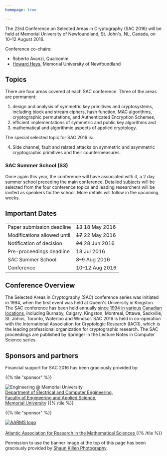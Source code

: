 ```yaml
---
homepage: true

---
```


The 23rd Conference on Selected Areas in Cryptography (SAC 2016) will be held at
Memorial University of Newfoundland, St. John's, NL, Canada,
on 10–12 August 2016.

Conference co-chairs:

* Roberto Avanzi, Qualcomm
* [Howard Heys](https://www.mun.ca/engineering/about/people/howardheys.php),
  Memorial University of Newfoundland


## Topics
There are four areas covered at each SAC conference. Three of the areas are permanent:

1. design and analysis of symmetric key primitives and cryptosystems,
   including block and stream ciphers, hash function, MAC algorithms,
   cryptographic permutations, and Authenticated Encryption Schemes,
1. efficient implementations of symmetric and public key algorithms and
1. mathematical and algorithmic aspects of applied cryptology.

The special selected topic for SAC 2016 is:

<ol start="4">
<li>Side channel, fault and related attacks on symmetric and asymmetric
    cryptographic primitives and their countermeasures.</li>
</ol>


### SAC Summer School (S3)

Once again this year, the conference will have associated with it, a 2 day
summer school preceding the main conference. Detailed subjects will be selected
from the four conference topics and leading researchers will be invited as
speakers for the school. More details will follow in the upcoming weeks.


## Important Dates

|                                |                    |
|--------------------------------|--------------------|
| Paper submission deadline      | ~~13~~ 18 May 2016 |
| Modifications allowed until    | ~~17~~ 22 May 2016 |
| Notification of decision       | ~~24~~ 28 Jun 2016 |
| Pre-proceedings deadline       |        18 Jul 2016 |
| SAC Summer School              |       8–9 Aug 2016 |
| Conference                     |     10–12 Aug 2016 |


## Conference Overview
The Selected Areas in Cryptography (SAC) conference series was initiated in
1994, when the first event was held at Queen's University in Kingston.
The SAC conference has been held annually
[since 1994 in various Canadian locations](http://sacconference.org/SAC-history.html),
including Burnaby, Calgary, Kingston, Montreal, Ottawa, Sackville, St. Johns,
Toronto, Waterloo and Windsor.
SAC 2016 is held in co-operation with the
International Association for Cryptologic Research (IACR),
which is the leading professional organization for cryptographic research.
The SAC proceedings are published by Springer in the
Lecture Notes in Computer Science series.


## Sponsors and partners

Financial support for SAC 2016 has been graciously provided by:

<div class="row">

{{% tile "sponsor" %}}
<div class="logo">
  <div class="dummy"></div>
  <img src="https://www.mun.ca/engineering/images/content/9_rs.jpg"
    alt="Engineering @ Memorial University"/>
</div>

<a href="https://www.mun.ca/engineering/ece">
  Department of Electrical and Computer Engineering</a>,
<br/>
<a href="https://www.mun.ca/engineering">
  Faculty of Engineering and Applied Science</a>,
<br/>
<a href="https://www.mun.ca/">
  Memorial University</a>
{{% /tile %}}

{{% tile "sponsor" %}}
<a href="https://aarms.math.ca/">
  <div class="logo">
    <div class="dummy"></div>
    <img src="images/aarms.png" alt="AARMS logo"/>
  </div>
  <br/>
  Atlantic Association for Research in the Mathematical Sciences
</a>
{{% /tile %}}

</div>

Permission to use the banner image at the top of this page has been graciously
provided by [Shaun Killen Photography](http://www.shaunkillenphotography.com).
